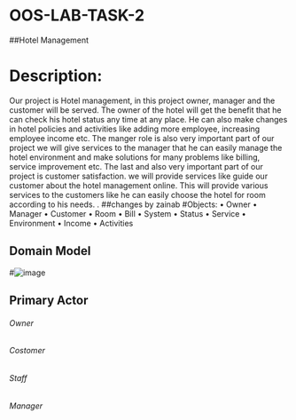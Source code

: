 # OOS-LAB-TASK-2
##Hotel Management
#	Description:
Our project is Hotel management, in this project owner, manager and the customer will be served. The owner of the hotel will get the benefit that he can check his hotel status any time at any place. He can also make changes in hotel policies and activities like adding more employee, increasing employee income etc. The manger role is also very important part of our project we will give services to the manager that he can easily manage the hotel environment and make solutions for many problems like billing, service improvement etc. The last and also very important part of our project is customer satisfaction. we will provide services like guide our customer about the hotel management online. This will provide various services to the customers like he can easily choose the hotel for room according to his needs. .
##changes by zainab
#Objects:
•	Owner 
•	Manager
•	Customer
•	Room
•	Bill
•	System
•	Status
•	Service
•	Environment
•	Income
•	Activities
## Domain Model
#![image](https://user-images.githubusercontent.com/102031122/161119528-1a239cd9-b1ee-4791-87ec-628ffa4f3f22.png)
## Primary Actor
###### Owner
###### Costomer
###### Staff
###### Manager
